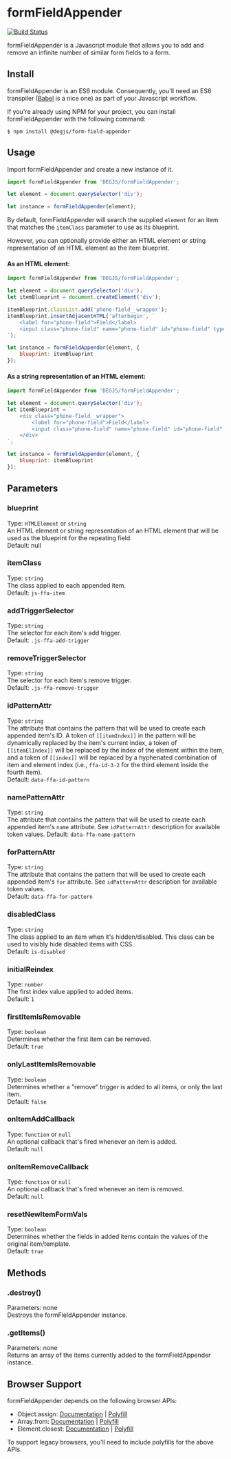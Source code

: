 # formFieldAppender
[![Build Status](https://travis-ci.org/DEGJS/formFieldAppender.svg?branch=master)](https://travis-ci.org/DEGJS/formFieldAppender)

formFieldAppender is a Javascript module that allows you to add and remove an infinite number of similar form fields to a form.

## Install
formFieldAppender is an ES6 module. Consequently, you'll need an ES6 transpiler ([Babel](https://babeljs.io) is a nice one) as part of your Javascript workflow.

If you're already using NPM for your project, you can install formFieldAppender with the following command:

```
$ npm install @degjs/form-field-appender
```

## Usage
Import formFieldAppender and create a new instance of it.
```js
import formFieldAppender from 'DEGJS/formFieldAppender';

let element = document.querySelector('div');

let instance = formFieldAppender(element);
```

By default, formFieldAppender will search the supplied `element` for an item that matches the `itemClass` parameter to use as its blueprint.

However, you can optionally provide either an HTML element or string representation of an HTML element as the item blueprint.

#### As an HTML element:
```js
import formFieldAppender from 'DEGJS/formFieldAppender';

let element = document.querySelector('div');
let itemBlueprint = document.createElement('div');

itemBlueprint.classList.add('phone-field__wrapper');
itemBlueprint.insertAdjacentHTML('afterbegin', `
    <label for="phone-field">Field</label>
    <input class="phone-field" name="phone-field" id="phone-field" type="tel">
`);

let instance = formFieldAppender(element, {
    blueprint: itemBlueprint
});
```

#### As a string representation of an HTML element:
```js
import formFieldAppender from 'DEGJS/formFieldAppender';

let element = document.querySelector('div');
let itemBlueprint = `
    <div class="phone-field__wrapper">
        <label for="phone-field">Field</label>
        <input class="phone-field" name="phone-field" id="phone-field" type="tel">
    </div>
`;

let instance = formFieldAppender(element, {
    blueprint: itemBlueprint
});
```

## Parameters

### blueprint
Type: `HTMLElement` or `string`  
An HTML element or string representation of an HTML element that will be used as the blueprint for the repeating field.  
Default: null

### itemClass
Type: `string`  
The class applied to each appended item.  
Default: `js-ffa-item`

### addTriggerSelector
Type: `string`  
The selector for each item's add trigger.  
Default: `.js-ffa-add-trigger`

### removeTriggerSelector
Type: `string`  
The selector for each item's remove trigger.  
Default: `.js-ffa-remove-trigger`

### idPatternAttr
Type: `string`  
The attribute that contains the pattern that will be used to create each appended item's ID. A token of `[[itemIndex]]` in the pattern will be dynamically replaced by the item's current index, a token of `[[itemElIndex]]` will be replaced by the index of the element within the item, and a token of `[[index]]` will be replaced by a hyphenated combination of item and element index (i.e., `ffa-id-3-2` for the third element inside the fourth item).  
Default: `data-ffa-id-pattern`

### namePatternAttr
Type: `string`  
The attribute that contains the pattern that will be used to create each appended item's `name` attribute. See `idPatternAttr` description for available token values.
Default: `data-ffa-name-pattern`

### forPatternAttr
Type: `string`  
The attribute that contains the pattern that will be used to create each appended item's `for` attribute. See `idPatternAttr` description for available token values.  
Default: `data-ffa-for-pattern`

### disabledClass
Type: `string`  
The class applied to an item when it's hidden/disabled. This class can be used to visibly hide disabled items with CSS.  
Default: `is-disabled`

### initialReindex
Type: `number`  
The first index value applied to added items.  
Default: `1`

### firstItemIsRemovable
Type: `boolean`  
Determines whether the first item can be removed.  
Default: `true`

### onlyLastItemIsRemovable
Type: `boolean`  
Determines whether a "remove" trigger is added to all items, or only the last item.  
Default: `false`

### onItemAddCallback
Type: `function` or `null`  
An optional callback that's fired whenever an item is added.  
Default: `null`

### onItemRemoveCallback
Type: `function` or `null`  
An optional callback that's fired whenever an item is removed.  
Default: `null`

### resetNewItemFormVals
Type: `boolean`  
Determines whether the fields in added items contain the values of the original item/template.  
Default: `true`


## Methods

### .destroy()
Parameters: none  
Destroys the formFieldAppender instance.

### .getItems()
Parameters: none  
Returns an array of the items currently added to the formFieldAppender instance.



## Browser Support

formFieldAppender depends on the following browser APIs:
+ Object.assign: [Documentation](https://developer.mozilla.org/en-US/docs/Web/JavaScript/Reference/Global_Objects/Object/assign) | [Polyfill](https://developer.mozilla.org/en-US/docs/Web/JavaScript/Reference/Global_Objects/Object/assign#Polyfill)
+ Array.from: [Documentation](https://developer.mozilla.org/en-US/docs/Web/JavaScript/Reference/Global_Objects/Array/from) | [Polyfill](https://developer.mozilla.org/en-US/docs/Web/JavaScript/Reference/Global_Objects/Array/from#Polyfill)
+ Element.closest: [Documentation](https://developer.mozilla.org/en-US/docs/Web/API/Element/closest) | [Polyfill](https://developer.mozilla.org/en-US/docs/Web/API/Element/closest#Polyfill)

To support legacy browsers, you'll need to include polyfills for the above APIs.
